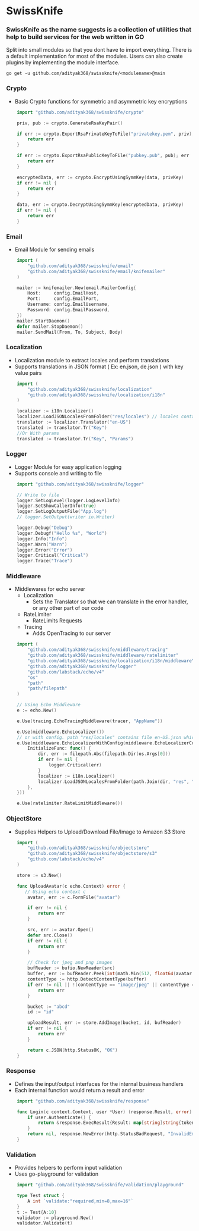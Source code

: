 # SwissKnife

### SwissKnife as the name suggests is a collection of utilities that help to build services for the web written in GO

Split into small modules so that you dont have to import everything. There is a default implementation for most of the modules. Users can also create plugins by implementing the module interface.

```
go get -u github.com/adityak368/swissknife/<modulename>@main
```

### Crypto

-   Basic Crypto functions for symmetric and asymmetric key encryptions

```go
    import "github.com/adityak368/swissknife/crypto"

    priv, pub := crypto.GenerateRsaKeyPair()

    if err := crypto.ExportRsaPrivateKeyToFile("privatekey.pem", priv); err != nil {
        return err
    }

    if err := crypto.ExportRsaPublicKeyToFile("pubkey.pub", pub); err != nil {
        return err
    }

    encryptedData, err := crypto.EncryptUsingSymmKey(data, privKey)
    if err != nil {
        return err
    }

    data, err := crypto.DecryptUsingSymmKey(encryptedData, privKey)
    if err != nil {
        return err
    }
```

### Email

-   Email Module for sending emails

```go
    import (
        "github.com/adityak368/swissknife/email"
        "github.com/adityak368/swissknife/email/knifemailer"
    )

    mailer := knifemailer.New(email.MailerConfig{
        Host:     config.EmailHost,
        Port:     config.EmailPort,
        Username: config.EmailUsername,
        Password: config.EmailPassword,
    })
    mailer.StartDaemon()
    defer mailer.StopDaemon()
    mailer.SendMail(From, To, Subject, Body)
```

### Localization

-   Localization module to extract locales and perform translations
-   Supports translations in JSON format ( Ex: en.json, de.json ) with key value pairs

```go
    import (
        "github.com/adityak368/swissknife/localization"
        "github.com/adityak368/swissknife/localization/i18n"
    )

    localizer := i18n.Localizer()
    localizer.LoadJSONLocalesFromFolder("res/locales") // locales contains file en-US.json
    translator := localizer.Translator("en-US")
    translated := translator.Tr("Key")
    //Or With params
    translated := translator.Tr("Key", "Params")
```

### Logger

-   Logger Module for easy application logging
-   Supports console and writing to file

```go
    import "github.com/adityak368/swissknife/logger"

    // Write to file
    logger.SetLogLevel(logger.LogLevelInfo)
    logger.SetShowCallerInfo(true)
    logger.SetLogOutputFile("App.log")
    // logger.SetOutput(writer io.Writer)

    logger.Debug("Debug")
    logger.Debugf("Hello %s", "World")
    logger.Info("Info")
    logger.Warn("Warn")
    logger.Error("Error")
    logger.Critical("Critical")
    logger.Trace("Trace")
```

### Middleware

-   Middlewares for echo server
    -   Localization
        -   Sets the Translator so that we can translate in the error handler, or any other part of our code
    -   RateLimiter
        -   RateLimits Requests
    -   Tracing
        -   Adds OpenTracing to our server

```go
    import (
        "github.com/adityak368/swissknife/middleware/tracing"
        "github.com/adityak368/swissknife/middleware/ratelimiter"
        "github.com/adityak368/swissknife/localization/i18n/middleware"
        "github.com/adityak368/swissknife/logger"
        "github.com/labstack/echo/v4"
        "os"
        "path"
        "path/filepath"
    )

    // Using Echo Middleware
    e := echo.New()

    e.Use(tracing.EchoTracingMiddleware(tracer, "AppName"))

    e.Use(middleware.EchoLocalizer())
    // or with config. path "res/locales" contains file en-US.json which has the translation mappings
    e.Use(middleware.EchoLocalizerWithConfig(middleware.EchoLocalizerConfig{
        InitializeFunc: func() {
            dir, err := filepath.Abs(filepath.Dir(os.Args[0]))
            if err != nil {
                logger.Critical(err)
            }
            localizer := i18n.Localizer()
            localizer.LoadJSONLocalesFromFolder(path.Join(dir, "res", "locales"))
        },
    }))

    e.Use(ratelimiter.RateLimitMiddleware())
```

### ObjectStore

-   Supplies Helpers to Upload/Download File/Image to Amazon S3 Store

```go
    import (
        "github.com/adityak368/swissknife/objectstore"
        "github.com/adityak368/swissknife/objectstore/s3"
        "github.com/labstack/echo/v4"
    )

    store := s3.New()

    func UploadAvatar(c echo.Context) error {
       // Using echo context c
        avatar, err := c.FormFile("avatar")

        if err != nil {
            return err
        }

        src, err := avatar.Open()
        defer src.Close()
        if err != nil {
            return err
        }

        // Check for jpeg and png images
        bufReader := bufio.NewReader(src)
        buffer, err := bufReader.Peek(int(math.Min(512, float64(avatar.Size))))
        contentType := http.DetectContentType(buffer)
        if err != nil || !(contentType == "image/jpeg" || contentType == "image/png") {
            return err
        }

        bucket := "abcd"
        id := "id"

        uploadResult, err := store.AddImage(bucket, id, bufReader)
        if err != nil {
            return err
        }

	    return c.JSON(http.StatusOK, "OK")
    }
```

### Response

-   Defines the input/output interfaces for the internal business handlers
-   Each internal function would return a result and error

```go
    import "github.com/adityak368/swissknife/response"

    func Login(c context.Context, user *User) (response.Result, error) {
        if user.Authenticate() {
            return &response.ExecResult{Result: map[string]string{token: "Token"}, MessageID: "UserAuthenticated"}, nil
        }
        return nil, response.NewError(http.StatusBadRequest, "InvalidEmailPassword")
    }
```

### Validation

-   Provides helpers to perform input validation
-   Uses go-playground for validation

```go
    import "github.com/adityak368/swissknife/validation/playground"

    type Test struct {
        A int `validate:"required,min=8,max=16"`
    }
    t := Test{A:10}
    validator := playground.New()
    validator.Validate(t)
```
